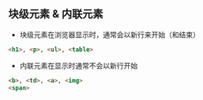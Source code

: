 ## 块级元素 & 内联元素

* 块级元素在浏览器显示时，通常会以新行来开始（和结束）

```html
<h1>, <p>, <ul>, <table>
```

* 内联元素在显示时通常不会以新行开始

```html
<b>, <td>, <a>, <img>
<span>
```